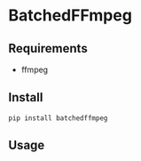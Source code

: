 # BatchedFFmpeg

## Requirements

- ffmpeg

## Install

```
pip install batchedffmpeg
```

## Usage

